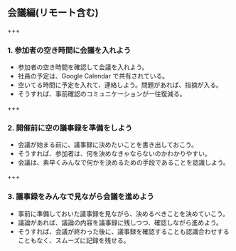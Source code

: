 ## 会議編(リモート含む)

+++

### 1. 参加者の空き時間に会議を入れよう

* 参加者の空き時間を確認して会議を入れよう。
* 社員の予定は、Google Calendar で共有されている。
* 空いてる時間に予定を入れて、連絡しよう。問題があれば、指摘が入る。
* そうすれば、事前確認のコミュニケーションが一往復減る。

+++

### 2. 開催前に空の議事録を準備をしよう

* 会議が始まる前に、議事録に決めたいことを書き出しておこう。
* そうすれば、参加者は、何を決めなきゃならないのかわかりやすい。
* 会議は、素早くみんなで何かを決めるための手段であることを認識しよう。

+++

### 3. 議事録をみんなで見ながら会議を進めよう

* 事前に準備しておいた議事録を見ながら、決めるべきことを決めていこう。
* 議論があれば、議論の内容を議事録に残しつつ、確認しながら進めよう。
* そうすれば、会議が終わった後に、議事録を確認することも認識合わせすることもなく、スムーズに記録を残せる。


